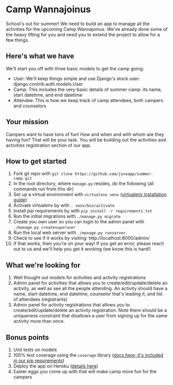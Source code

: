 # Camp Wannajoinus
School's out for summer! We need to build an app to manage all the activities
for the upcoming Camp Wannajoinus. We've already done some of the heavy lifting
for you and need you to extend the project to allow for a few things.

## Here's what we have

We'll start you off with three basic models to get the camp going:

- User: We'll keep things simple and use Django's stock user: django.contrib.auth.models.User
- Camp: This includes the very basic details of summer camp: its name, start datetime, and end datetime
- Attendee: This is how we keep track of camp attendees, both campers and counselors

## Your mission

Campers want to have tons of fun! How and when and with whom are they having fun? That will be your task. You will be building out the activities and activities registration section of our app. 

## How to get started

1. Fork git repo with `git clone https://github.com/jyveapp/summer-camp.git`
1. In the root directory, where `manage.py` resides, do the following (all commands run from this dir)
1. Set up a virtual environment with `virtualenv venv` ([virtualenv installation guide](http://docs.python-guide.org/en/latest/dev/virtualenvs/))
1. Activate virtualenv by with `. venv/bin/activate`
1. Install pip requirements by with `pip install -r requirements.txt`
1. Run the initial migrations with `./manage.py migrate`
1. Create you own user so you can login to the admin panel with `./manage.py createsuperuser`
1. Run the local web server with `./manage.py runserver`
1. Check to see if it works by visiting: http://localhost:8000/admin/
1. If that works, then you're on your way! If you get an error, please reach out to us and we'll help you get it working (we know this is hard!)

## What we're looking for

1. Well thought out models for activities and activity registrations
1. Admin panel for activities that allows you to create/edit/update/delete an activity, as well as see all the people attending. An activity should have a name, start datetime, end datetime, counselor that's leading it, and list of attendees (registrants)
1. Admin panel for activity registrations that allows you to create/edit/update/delete an activity registration. Note there should be a uniqueness constraint that disallows a user from signing up for the same activity more than once. 

## Bonus points

1. Unit tests on models
1. 100% test coverage using the `coverage` library ([docs here; it's included in our pip requirements](https://coverage.readthedocs.io/en/coverage-4.4.1/))
1. Deploy the app on Heroku ([details here](https://devcenter.heroku.com/articles/deploying-python))
1. Easter eggs you come up with that will make camp more fun for the campers
